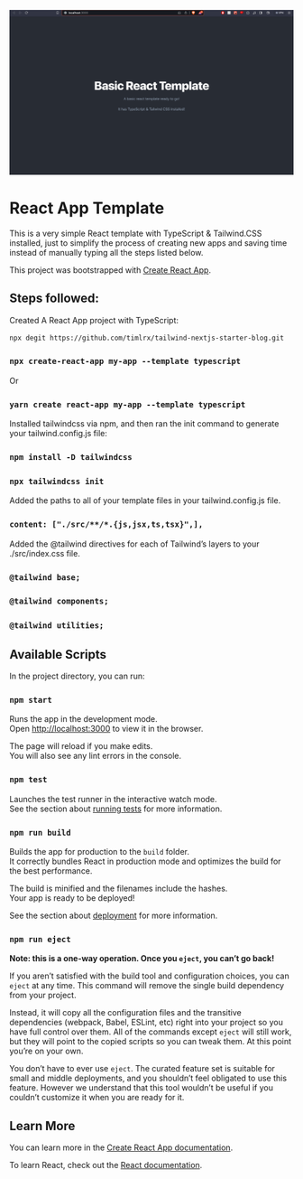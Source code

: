 ![Site Image](/public/landing-page.png)

# React App Template

This is a very simple React template with TypeScript & Tailwind.CSS installed, just to simplify the process of creating new apps and saving time instead of manually typing all the steps listed below.

This project was bootstrapped with [Create React App](https://github.com/facebook/create-react-app).

## Steps followed:

Created A React App project with TypeScript:

```bash
npx degit https://github.com/timlrx/tailwind-nextjs-starter-blog.git
```

### `npx create-react-app my-app --template typescript`

Or

### `yarn create react-app my-app --template typescript`

Installed tailwindcss via npm, and then ran the init command to generate your tailwind.config.js file:

### `npm install -D tailwindcss`
### `npx tailwindcss init`

Added the paths to all of your template files in your tailwind.config.js file.

### `content: ["./src/**/*.{js,jsx,ts,tsx}",],`

Added the @tailwind directives for each of Tailwind’s layers to your ./src/index.css file.

### `@tailwind base;`
### `@tailwind components;`
### `@tailwind utilities;`

## Available Scripts

In the project directory, you can run:

### `npm start`

Runs the app in the development mode.\
Open [http://localhost:3000](http://localhost:3000) to view it in the browser.

The page will reload if you make edits.\
You will also see any lint errors in the console.

### `npm test`

Launches the test runner in the interactive watch mode.\
See the section about [running tests](https://facebook.github.io/create-react-app/docs/running-tests) for more information.

### `npm run build`

Builds the app for production to the `build` folder.\
It correctly bundles React in production mode and optimizes the build for the best performance.

The build is minified and the filenames include the hashes.\
Your app is ready to be deployed!

See the section about [deployment](https://facebook.github.io/create-react-app/docs/deployment) for more information.

### `npm run eject`

**Note: this is a one-way operation. Once you `eject`, you can’t go back!**

If you aren’t satisfied with the build tool and configuration choices, you can `eject` at any time. This command will remove the single build dependency from your project.

Instead, it will copy all the configuration files and the transitive dependencies (webpack, Babel, ESLint, etc) right into your project so you have full control over them. All of the commands except `eject` will still work, but they will point to the copied scripts so you can tweak them. At this point you’re on your own.

You don’t have to ever use `eject`. The curated feature set is suitable for small and middle deployments, and you shouldn’t feel obligated to use this feature. However we understand that this tool wouldn’t be useful if you couldn’t customize it when you are ready for it.

## Learn More

You can learn more in the [Create React App documentation](https://facebook.github.io/create-react-app/docs/getting-started).

To learn React, check out the [React documentation](https://reactjs.org/).

